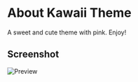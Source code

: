 # About Kawaii Theme

A sweet and cute theme with pink. Enjoy!

## Screenshot

![Preview](https://raw.githubusercontent.com/diff001a/KawaiiTheme/master/preview.png)
